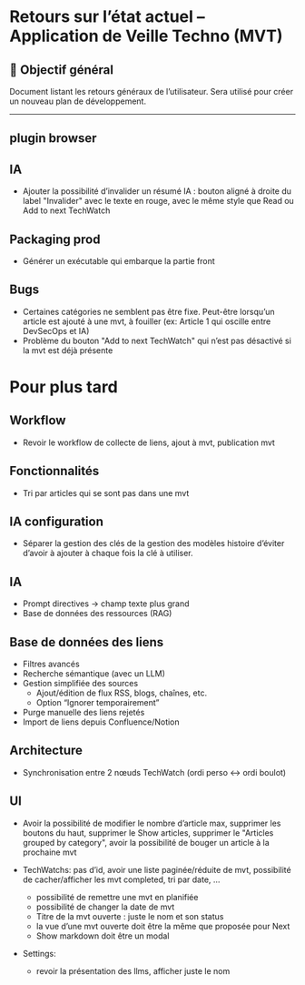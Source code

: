 # Retours sur l’état actuel – Application de Veille Techno (MVT)

## 🎯 Objectif général

Document listant les retours généraux de l’utilisateur. Sera utilisé pour créer un nouveau plan de développement.

---

## plugin browser


## IA

* Ajouter la possibilité d’invalider un résumé IA : bouton aligné à droite du label "Invalider" avec le texte en rouge, avec le même style que Read ou Add to next TechWatch

## Packaging prod

* Générer un exécutable qui embarque la partie front

## Bugs

* Certaines catégories ne semblent pas être fixe. Peut-être lorsqu’un article est ajouté à une mvt, à fouiller (ex: Article 1 qui oscille entre DevSecOps et IA)
* Problème du bouton "Add to next TechWatch" qui n’est pas désactivé si la mvt est déjà présente

# Pour plus tard

## Workflow

* Revoir le workflow de collecte de liens, ajout à mvt, publication mvt

## Fonctionnalités

* Tri par articles qui se sont pas dans une mvt

## IA configuration

* Séparer la gestion des clés de la gestion des modèles histoire d’éviter d’avoir à ajouter à chaque fois la clé à utiliser.

## IA

* Prompt directives -> champ texte plus grand
* Base de données des ressources (RAG)

## Base de données des liens

* Filtres avancés
* Recherche sémantique (avec un LLM)
* Gestion simplifiée des sources
  * Ajout/édition de flux RSS, blogs, chaînes, etc.
  * Option “Ignorer temporairement” 
* Purge manuelle des liens rejetés 
* Import de liens depuis Confluence/Notion

## Architecture

* Synchronisation entre 2 nœuds TechWatch (ordi perso <-> ordi boulot)

## UI
* Avoir la possibilité de modifier le nombre d’article max, supprimer les boutons du haut, supprimer le Show articles, supprimer le "Articles grouped by category", avoir la possibilité de bouger un article à la prochaine mvt
* TechWatchs: pas d’id, avoir une liste paginée/réduite de mvt, possibilité de cacher/afficher les mvt completed, tri par date, …
    * possibilité de remettre une mvt en planifiée
    * possibilité de changer la date de mvt
    * Titre de la mvt ouverte : juste le nom et son status
    * la vue d’une mvt ouverte doit être la même que proposée pour Next
    * Show markdown doit être un modal

* Settings:
    * revoir la présentation des llms, afficher juste le nom
